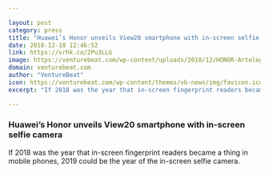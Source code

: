 ```yaml
---

layout: post
category: press
title: "Huawei’s Honor unveils View20 smartphone with in-screen selfie camera"
date: 2018-12-10 12:46:52
link: https://vrhk.co/2Pu3LLG
image: https://venturebeat.com/wp-content/uploads/2018/12/HONOR-Artology_HONOR-View20_Jimmy-Xiong_General-Manager-of-HONOR-Product.jpg
domain: venturebeat.com
author: "VentureBeat"
icon: https://venturebeat.com/wp-content/themes/vb-news/img/favicon.ico
excerpt: "If 2018 was the year that in-screen fingerprint readers became a thing in mobile phones, 2019 could be the year of the in-screen selfie camera."

---
```


### Huawei’s Honor unveils View20 smartphone with in-screen selfie camera

If 2018 was the year that in-screen fingerprint readers became a thing in mobile phones, 2019 could be the year of the in-screen selfie camera.